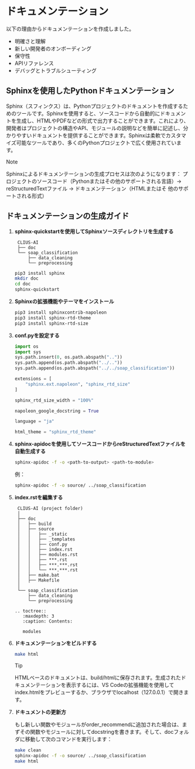 # ドキュメンテーション

以下の理由からドキュメンテーションを作成しました。

- 明確さと理解
- 新しい開発者のオンボーディング
- 保守性
- APIリファレンス
- デバッグとトラブルシューティング

## Sphinxを使用したPythonドキュメンテーション

Sphinx（スフィンクス）は、Pythonプロジェクトのドキュメントを作成するためのツールです。Sphinxを使用すると、ソースコードから自動的にドキュメントを生成し、HTMLやPDFなどの形式で出力することができます。これにより、開発者はプロジェクトの構造やAPI、モジュールの説明などを簡単に記述し、分かりやすいドキュメントを提供することができます。Sphinxは柔軟でカスタマイズ可能なツールであり、多くのPythonプロジェクトで広く使用されています。

> [!NOTE]
>Sphinxによるドキュメンテーションの生成プロセスは次のようになります：
>プロジェクトのソースコード（Pythonまたはその他のサポートされる言語）→ reStructuredTextファイル → ドキュメンテーション（HTMLまたはそ 他のサポートされる形式）

## ドキュメンテーションの生成ガイド 

1. **sphinx-quickstartを使用してSphinxソースディレクトリを生成する**

        CLIUS-AI 
        ├── doc   
        └── soap_classification
            ├── data_cleaning
            └── preprocessing

    ```bash
    pip3 install sphinx
    mkdir doc 
    cd doc
    sphinx-quickstart
    ```

2. **Sphinxの拡張機能やテーマをインストール**

    ```bash
    pip3 install sphinxcontrib-napoleon
    pip3 install sphinx-rtd-theme
    pip3 install sphinx-rtd-size
    ```

3. **conf.pyを設定する**

    ```python
    import os
    import sys
    sys.path.insert(0, os.path.abspath(".."))
    sys.path.append(os.path.abspath("../.."))
    sys.path.append(os.path.abspath("../../soap_classification"))

    extensions = [
        "sphinx.ext.napoleon", "sphinx_rtd_size"
    ]

    sphinx_rtd_size_width = "100%"

    napoleon_google_docstring = True

    language = "ja"

    html_theme = "sphinx_rtd_theme"
    ```

4. **sphinx-apidocを使用してソースコードからreStructuredTextファイルを自動生成する**

    ```bash
    sphinx-apidoc -f -o <path-to-output> <path-to-module>
    ```

    例：

    ```bash
    sphinx-apidoc -f -o source/ ../soap_classification
    ```

4. **index.rstを編集する**

        CLIUS-AI (project folder)
        │
        ├── doc 
        │   ├── build 
        │   ├── source 
        │   │   ├── _static
        │   │   ├── _templates
        │   │   ├── conf.py
        │   │   ├── index.rst
        │   │   ├── modules.rst
        │   │   ├── ***.rst
        │   │   ├── ***.***.rst
        │   │   └── ***.***.rst
        │   ├── make.bat
        │   ├── Makefile
        │
        └── soap_classification
            ├── data_cleaning
            └── preprocessing

    ```
    .. toctree::
       :maxdepth: 3
       :caption: Contents:

       modules
    ```

5. **ドキュメンテーションをビルドする**

    ```bash
    make html
    ```

    > [!TIP]
    >HTMLベースのドキュメントは、build/htmlに保存されます。生成されたドキュメンテーションを表示するには、VS Codeの拡張機能を使用してindex.htmlをプレビューするか、ブラウザでlocalhost（127.0.0.1）で開きます。

6. **ドキュメントの更新方**

    もし新しい関数やモジュールがorder_recommendに追加された場合は、まずその関数やモジュールに対してdocstringを書きます。そして、docフォルダに移動して次のコマンドを実行します：

    ```bash
    make clean 
    sphinx-apidoc -f -o source/ ../soap_classification
    make html
    ```
